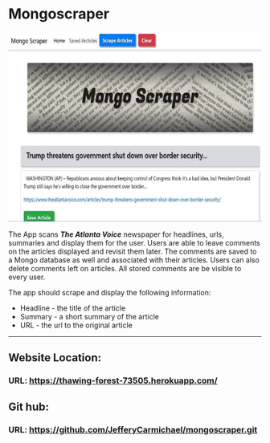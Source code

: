 # Mongoscraper

![Mongo](/public/assets/images/Mongo.jpg)

The App scans _**The Atlanta Voice**_ newspaper for headlines, urls, summaries and display them for the user. Users are able to leave comments on the articles displayed and revisit them later. The comments are saved to a Mongo database as well and associated with their articles. Users can also delete comments left on articles. All stored comments are be visible to every user.


The app should scrape and display the following information:

 * Headline - the title of the article
 * Summary - a short summary of the article 
 * URL - the url to the original article
  -----

## Website Location:
  ### **URL:**  https://thawing-forest-73505.herokuapp.com/

  ## Git hub: 
  ### **URL:** https://github.com/JefferyCarmichael/mongoscraper.git
